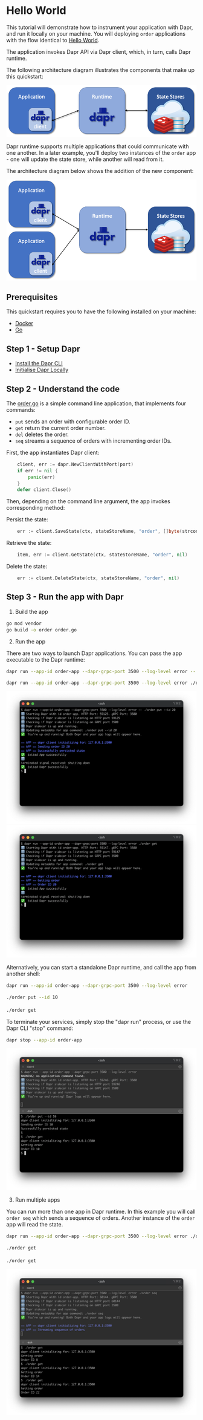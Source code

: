 # Hello World

This tutorial will demonstrate how to instrument your application with Dapr, and run it locally on your machine.
You will deploying `order` applications with the flow identical to [Hello World](https://github.com/dapr/quickstarts/tree/master/tutorials/hello-world).

The application invokes Dapr API via Dapr client, which, in turn, calls Dapr runtime.

The following architecture diagram illustrates the components that make up this quickstart:

![Architecture Diagram](./img/arch-diag1.png)

Dapr runtime supports multiple applications that could communicate with one another.
In a later example, you'll deploy two instances of the `order` app - one will update the state store, while another will read from it.

The architecture diagram below shows the addition of the new component:

![Architecture Diagram Final](./img/arch-diag2.png)

## Prerequisites
This quickstart requires you to have the following installed on your machine:
- [Docker](https://docs.docker.com/)
- [Go](https://golang.org/)

## Step 1 - Setup Dapr

- [Install the Dapr CLI](https://docs.dapr.io/getting-started/install-dapr-cli/)
- [Initialise Dapr Locally](https://docs.dapr.io/getting-started/install-dapr-selfhost/)

## Step 2 - Understand the code

The [order.go](./order.go) is a simple command line application, that implements four commands:
* `put` sends an order with configurable order ID.
* `get` return the current order number.
* `del` deletes the order.
* `seq` streams a sequence of orders with incrementing order IDs.

First, the app instantiates Dapr client:

```go
    client, err := dapr.NewClientWithPort(port)
    if err != nil {
        panic(err)
    }
    defer client.Close()
```

Then, depending on the command line argument, the app invokes corresponding method:

Persist the state:
```go
    err := client.SaveState(ctx, stateStoreName, "order", []byte(strconv.Itoa(orderID)), nil)
```
Retrieve the state:
```go
    item, err := client.GetState(ctx, stateStoreName, "order", nil)
```
Delete the state:
```go
    err := client.DeleteState(ctx, stateStoreName, "order", nil)
```

## Step 3 - Run the app with Dapr

1. Build the app

<!-- STEP 
name: Build the app
-->

```bash
go mod vendor
go build -o order order.go
```

<!-- END_STEP -->

2. Run the app

There are two ways to launch Dapr applications. You can pass the app executable to the Dapr runtime:

<!-- STEP 
name: Run and send order
background: true
sleep: 5
expected_stdout_lines:
  - '== APP == Sending order ID 20'
  - '== APP == Successfully persisted state'
-->

```bash
dapr run --app-id order-app --dapr-grpc-port 3500 --log-level error -- ./order put --id 20
```

<!-- END_STEP -->

<!-- STEP 
name: Run and get order
background: true
sleep: 5
expected_stdout_lines:
  - '== APP == Getting order'
  - '== APP == Order ID 20'
-->

```bash
dapr run --app-id order-app --dapr-grpc-port 3500 --log-level error ./order get
```

<!-- END_STEP -->

![Screenshot1](./img/screenshot1.png)
![Screenshot2](./img/screenshot2.png)

Alternatively, you can start a standalone Dapr runtime, and call the app from another shell:

```bash
dapr run --app-id order-app --dapr-grpc-port 3500 --log-level error
```


```bash
./order put --id 10

./order get
```

To terminate your services, simply stop the "dapr run" process, or use the Dapr CLI "stop" command:

```bash
dapr stop --app-id order-app
```

![Screenshot3](./img/screenshot3.png)

3. Run multiple apps

You can run more than one app in Dapr runtime. In this example you will call `order seq` which sends a sequence of orders.
Another instance of the `order` app will read the state.

```sh
dapr run --app-id order-app --dapr-grpc-port 3500 --log-level error ./order seq
```

```sh
./order get

./order get
```

![Screenshot4](./img/screenshot4.png)
